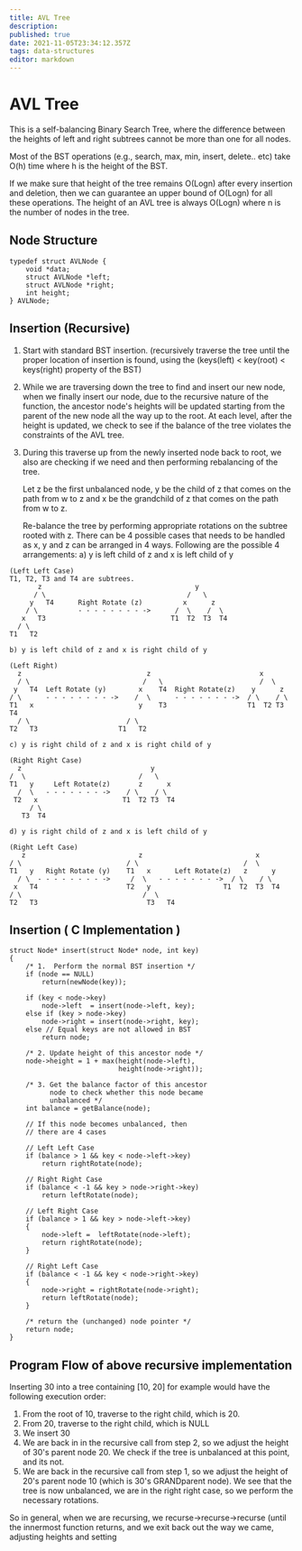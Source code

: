 ```yaml
---
title: AVL Tree
description: 
published: true
date: 2021-11-05T23:34:12.357Z
tags: data-structures
editor: markdown
---
```


# AVL Tree
This is a self-balancing Binary Search Tree, where the difference between the heights of left and right subtrees cannot be more than one for all nodes. 

Most of the BST operations (e.g., search, max, min, insert, delete.. etc) take O(h) time where h is the height of the BST. 

If we make sure that height of the tree remains O(Logn) after every insertion and deletion, then we can guarantee an upper bound of O(Logn) for all these operations. The height of an AVL tree is always O(Logn) where n is the number of nodes in the tree.
## Node Structure
```
typedef struct AVLNode {
    void *data;
    struct AVLNode *left;
    struct AVLNode *right;
    int height;
} AVLNode;
```

## Insertion (Recursive)
1. Start with standard BST insertion. (recursively traverse the tree until the proper location of insertion is found, using the (keys(left) < key(root) < keys(right) property of the BST) 

2. While we are traversing down the tree to find and insert our new node, when we finally insert our node, due to the recursive nature of the function, the ancestor node's heights will be updated starting from the parent of the new node all the way up to the root. At each level, after the height is updated, we check to see if the balance of the tree violates the constraints of the AVL tree. 


3. During this traverse up from the newly inserted node back to root, we also are checking if we need and then performing rebalancing of the tree. 

	Let z be the first unbalanced node, y be the child of z that comes on the path from w to z and x be the grandchild of z that comes on the path from w to z. 
  
    Re-balance the tree by performing appropriate rotations on the subtree rooted with z. There can be 4 possible cases that needs to be handled as x, y and z can be arranged in 4 ways. Following are the possible 4 arrangements: 
	a) y is left child of z and x is left child of y 
  
  ```
  (Left Left Case)
  T1, T2, T3 and T4 are subtrees.
         z                                      y 
        / \                                   /   \
       y   T4      Right Rotate (z)          x      z
      / \          - - - - - - - - ->      /  \    /  \ 
     x   T3                               T1  T2  T3  T4
    / \
  T1   T2
  ```
  
  
	b) y is left child of z and x is right child of y
  ```
  (Left Right)
    z                               z                           x
    / \                            /   \                        /  \ 
   y   T4  Left Rotate (y)        x    T4  Right Rotate(z)    y      z
  / \      - - - - - - - - ->    /  \      - - - - - - - ->  / \    / \
T1   x                          y    T3                    T1  T2 T3  T4
    / \                        / \
  T2   T3                    T1   T2
```
	c) y is right child of z and x is right child of y 
  ```
  (Right Right Case) 
    z                                y
 /  \                            /   \ 
T1   y     Left Rotate(z)       z      x
    /  \   - - - - - - - ->    / \    / \
   T2   x                     T1  T2 T3  T4
       / \
     T3  T4
  
  ```
	d) y is right child of z and x is left child of y
  ```
  (Right Left Case)
     z                            z                            x
  / \                          / \                          /  \ 
T1   y   Right Rotate (y)    T1   x      Left Rotate(z)   z      y
    / \  - - - - - - - - ->     /  \   - - - - - - - ->  / \    / \
   x   T4                      T2   y                  T1  T2  T3  T4
  / \                              /  \
T2   T3                           T3   T4
  ```
  
## Insertion ( C Implementation )
```
struct Node* insert(struct Node* node, int key)
{
    /* 1.  Perform the normal BST insertion */
    if (node == NULL)
        return(newNode(key));
 
    if (key < node->key)
        node->left  = insert(node->left, key);
    else if (key > node->key)
        node->right = insert(node->right, key);
    else // Equal keys are not allowed in BST
        return node;
 
    /* 2. Update height of this ancestor node */
    node->height = 1 + max(height(node->left),
                           height(node->right));
 
    /* 3. Get the balance factor of this ancestor
          node to check whether this node became
          unbalanced */
    int balance = getBalance(node);
 
    // If this node becomes unbalanced, then
    // there are 4 cases
 
    // Left Left Case
    if (balance > 1 && key < node->left->key)
        return rightRotate(node);
 
    // Right Right Case
    if (balance < -1 && key > node->right->key)
        return leftRotate(node);
 
    // Left Right Case
    if (balance > 1 && key > node->left->key)
    {
        node->left =  leftRotate(node->left);
        return rightRotate(node);
    }
 
    // Right Left Case
    if (balance < -1 && key < node->right->key)
    {
        node->right = rightRotate(node->right);
        return leftRotate(node);
    }
 
    /* return the (unchanged) node pointer */
    return node;
}
```

## Program Flow of above recursive implementation
Inserting 30 into a tree containing [10, 20] for example would have the following execution order:

1) From the root of 10, traverse to the right child, which is 20. 
2) From 20, traverse to the right child, which is NULL
3) We insert 30
4) We are back in in the recursive call from step 2, so we adjust the height of 30's parent node 20. We check if the tree is unbalanced at this point, and its not. 
5) We are back in the recursive call from step 1, so we adjust the height of 20's parent node 10 (which is 30's GRANDparent node). We see that the tree is now unbalanced, we are in the right right case, so we perform the necessary rotations.


So in general, when we are recursing, we
recurse->recurse->recurse (until the innermost function returns, and we exit back out the way we came, adjusting heights and setting 
  
    